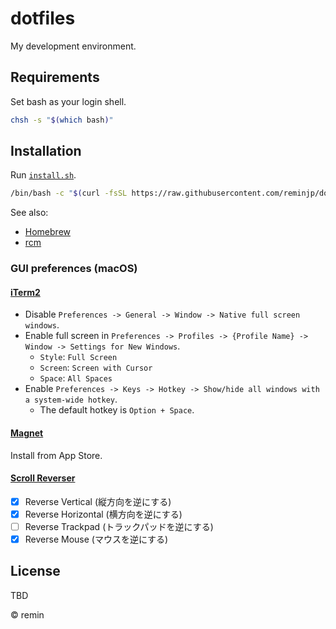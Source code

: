 # dotfiles

My development environment.

## Requirements

Set bash as your login shell.

```sh
chsh -s "$(which bash)"
```

## Installation

Run [`install.sh`](./install.sh).

```sh
/bin/bash -c "$(curl -fsSL https://raw.githubusercontent.com/reminjp/dotfiles/HEAD/install.sh)"
```

See also:

- [Homebrew](https://brew.sh/)
- [rcm](https://github.com/thoughtbot/rcm)

### GUI preferences (macOS)

#### [iTerm2](https://iterm2.com/)

- Disable `Preferences -> General -> Window -> Native full screen windows`.
- Enable full screen in `Preferences -> Profiles -> {Profile Name} -> Window -> Settings for New Windows`.
  - `Style`: `Full Screen`
  - `Screen`: `Screen with Cursor`
  - `Space`: `All Spaces`
- Enable `Preferences -> Keys -> Hotkey -> Show/hide all windows with a system-wide hotkey`.
  - The default hotkey is `Option + Space`.

#### [Magnet](https://apps.apple.com/jp/app/magnet-マグネット/id441258766)

Install from App Store.

#### [Scroll Reverser](https://pilotmoon.com/scrollreverser/)

- [x] Reverse Vertical (縦方向を逆にする)
- [x] Reverse Horizontal (横方向を逆にする)
- [ ] Reverse Trackpad (トラックパッドを逆にする)
- [x] Reverse Mouse (マウスを逆にする)

## License

TBD

&copy; remin
